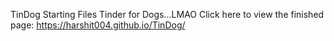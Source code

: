 TinDog Starting Files
Tinder for Dogs...LMAO
Click here to view the finished page: https://harshit004.github.io/TinDog/
